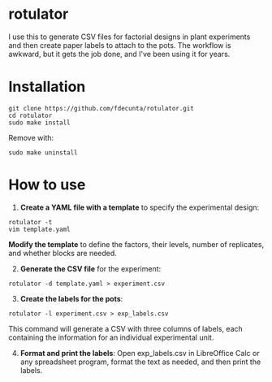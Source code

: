 # rotulator

I use this to generate CSV files for factorial designs in plant experiments and then create paper labels to attach to the pots. The workflow is awkward, but it gets the job done, and I've been using it for years. 

# Installation

```
git clone https://github.com/fdecunta/rotulator.git
cd rotulator
sudo make install
```

Remove with:

```
sudo make uninstall
```


# How to use

1. **Create a YAML file with a template** to specify the experimental design:

```
rotulator -t
vim template.yaml
```

**Modify the template** to define the factors, their levels, number of replicates, and whether blocks are needed.

2. **Generate the CSV file** for the experiment:

```
rotulator -d template.yaml > experiment.csv
```

3. **Create the labels for the pots**:

```
rotulator -l experiment.csv > exp_labels.csv
```

This command will generate a CSV with three columns of labels, each containing the information for an individual experimental unit.

4. **Format and print the labels**: Open exp_labels.csv in LibreOffice Calc or any spreadsheet program, format the text as needed, and then print the labels.

